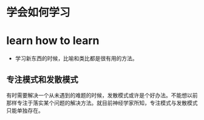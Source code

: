 # 学会如何学习 #
# learn how to learn #
- 学习新东西的时候，比喻和类比都是很有用的方法。
## 专注模式和发散模式 ##
有时需要解决一个从未遇到的难题的时候，发散模式或许是个好办法。不能想以前那样专注于落实某个问题的解决方法。就目前神经学家所知，专注模式与发散模式只能单独存在。
